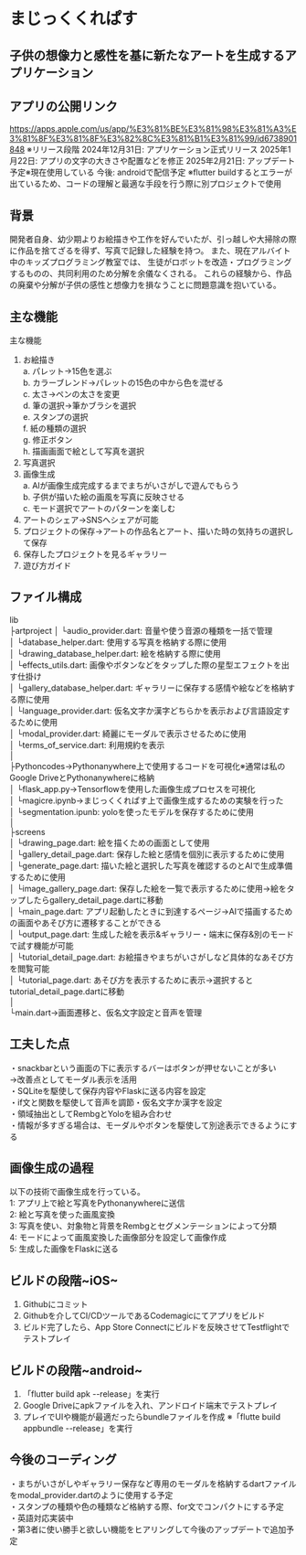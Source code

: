 # まじっくくれぱす
## 子供の想像力と感性を基に新たなアートを生成するアプリケーション

## アプリの公開リンク
https://apps.apple.com/us/app/%E3%81%BE%E3%81%98%E3%81%A3%E3%81%8F%E3%81%8F%E3%82%8C%E3%81%B1%E3%81%99/id6738901848
※リリース段階
2024年12月31日: アプリケーション正式リリース
2025年1月22日: アプリの文字の大きさや配置などを修正
2025年2月21日: アップデート予定※現在使用している
今後: androidで配信予定 
※flutter buildするとエラーが出ているため、コードの理解と最適な手段を行う際に別プロジェクトで使用

## 背景
開発者自身、幼少期よりお絵描きや工作を好んでいたが、引っ越しや大掃除の際に作品を捨てざるを得ず、写真で記録した経験を持つ。
また、現在アルバイト中のキッズプログラミング教室では、
生徒がロボットを改造・プログラミングするものの、共同利用のため分解を余儀なくされる。
これらの経験から、作品の廃棄や分解が子供の感性と想像力を損なうことに問題意識を抱いている。

## 主な機能
主な機能<br>
1. お絵描き<br>
a. パレット→15色を選ぶ<br>
b. カラーブレンド→パレットの15色の中から色を混ぜる<br>
c. 太さ→ペンの太さを変更<br>
d. 筆の選択→筆かブラシを選択<br>
e. スタンプの選択<br>
f. 紙の種類の選択<br>
g. 修正ボタン<br>
h. 描画画面で絵として写真を選択<br>
2. 写真選択<br>
3. 画像生成<br>
a. AIが画像生成完成するまでまちがいさがしで遊んでもらう<br>
b. 子供が描いた絵の画風を写真に反映させる<br>
c. モード選択でアートのパターンを楽しむ<br>
4. アートのシェア→SNSへシェアが可能<br>
5. プロジェクトの保存→アートの作品名とアート、描いた時の気持ちの選択して保存<br>
6. 保存したプロジェクトを見るギャラリー<br>
7. 遊び方ガイド<br>


## ファイル構成
lib <br>
 ├artproject
 │      └audio_provider.dart: 音量や使う音源の種類を一括で管理<br>
 │      └database_helper.dart: 使用する写真を格納する際に使用<br>
 │      └drawing_database_helper.dart: 絵を格納する際に使用<br>
 │      └effects_utils.dart: 画像やボタンなどをタップした際の星型エフェクトを出す仕掛け<br>
 │      └gallery_database_helper.dart: ギャラリーに保存する感情や絵などを格納する際に使用<br>
 │      └language_provider.dart: 仮名文字か漢字どちらかを表示および言語設定するために使用<br>
 │      └modal_provider.dart: 綺麗にモーダルで表示させるために使用<br>
 │      └terms_of_service.dart: 利用規約を表示<br>
 │<br>
 ├Pythoncodes→Pythonanywhere上で使用するコードを可視化※通常は私のGoogle DriveとPythonanywhereに格納<br>
 │          └flask_app.py→Tensorflowを使用した画像生成プロセスを可視化<br>
 │          └magicre.ipynb→まじっくくれぱす上で画像生成するための実験を行った<br>
 │          └segmentation.ipunb: yoloを使ったモデルを保存するために使用<br>
 │<br>
 ├screens<br>
 │      └drawing_page.dart: 絵を描くための画面として使用<br>
 │      └gallery_detail_page.dart: 保存した絵と感情を個別に表示するために使用<br>
 │      └generate_page.dart: 描いた絵と選択した写真を確認するのとAIで生成準備するために使用<br>
 │      └image_gallery_page.dart: 保存した絵を一覧で表示するために使用→絵をタップしたらgallery_detail_page.dartに移動<br>
 │      └main_page.dart: アプリ起動したときに到達するページ→AIで描画するための画面やあそび方に遷移することができる<br>
 │      └output_page.dart: 生成した絵を表示&ギャラリー・端末に保存&別のモードで試す機能が可能<br>
 │      └tutorial_detail_page.dart: お絵描きやまちがいさがしなど具体的なあそび方を閲覧可能<br>
 │      └tutorial_page.dart: あそび方を表示するために表示→選択するとtutorial_detail_page.dartに移動<br>
 │      <br>
 └main.dart→画面遷移と、仮名文字設定と音声を管理<br>

## 工夫した点
・snackbarという画面の下に表示するバーはボタンが押せないことが多い<br>
→改善点としてモーダル表示を活用<br>
・SQLiteを駆使して保存内容やFlaskに送る内容を設定<br>
・if文と関数を駆使して音声を調節・仮名文字か漢字を設定<br>
・領域抽出としてRembgとYoloを組み合わせ<br>
・情報が多すぎる場合は、モーダルやボタンを駆使して別途表示できるようにする<br>

## 画像生成の過程
以下の技術で画像生成を行っている。<br>
1: アプリ上で絵と写真をPythonanywhereに送信<br>
2: 絵と写真を使った画風変換<br>
3: 写真を使い、対象物と背景をRembgとセグメンテーションによって分類<br>
4: モードによって画風変換した画像部分を設定して画像作成<br>
5: 生成した画像をFlaskに送る<br>

## ビルドの段階~iOS~
1. Githubにコミット<br>
2. Githubを介してCI/CDツールであるCodemagicにてアプリをビルド<br>
3. ビルド完了したら、App Store Connectにビルドを反映させてTestflightでテストプレイ<br>

## ビルドの段階~android~
1. 「flutter build apk --release」を実行<br>
2. Google Driveにapkファイルを入れ、アンドロイド端末でテストプレイ<br>
3. プレイでUIや機能が最適だったらbundleファイルを作成 ※「flutte build appbundle --release」を実行<br>


## 今後のコーディング
・まちがいさがしやギャラリー保存など専用のモーダルを格納するdartファイルをmodal_provider.dartのように使用する予定<br>
・スタンプの種類や色の種類など格納する際、for文でコンパクトにする予定<br>
・英語対応実装中<br>
・第3者に使い勝手と欲しい機能をヒアリングして今後のアップデートで追加予定<br>

